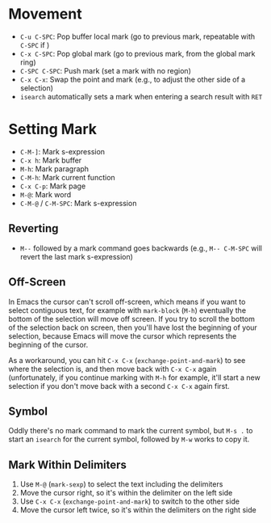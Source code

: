 # Movement

- `C-u C-SPC`: Pop buffer local mark (go to previous mark, repeatable with `C-SPC` if )
- `C-x C-SPC`: Pop global mark (go to previous mark, from the global mark ring)
- `C-SPC C-SPC`: Push mark (set a mark with no region)
- `C-x C-x`: Swap the point and mark (e.g., to adjust the other side of a selection)
- `isearch` automatically sets a mark when entering a search result with `RET`

# Setting Mark

- `C-M-]`: Mark s-expression
- `C-x h`: Mark buffer
- `M-h`: Mark paragraph
- `C-M-h`: Mark current function
- `C-x C-p`: Mark page
- `M-@`: Mark word
- `C-M-@` / `C-M-SPC`: Mark s-expression

## Reverting

- `M--` followed by a mark command goes backwards (e.g., `M-- C-M-SPC` will revert the last mark s-expression)

## Off-Screen

In Emacs the cursor can't scroll off-screen, which means if you want to select contiguous text, for example with `mark-block` (`M-h`) eventually the bottom of the selection will move off screen. If you try to scroll the bottom of the selection back on screen, then you'll have lost the beginning of your selection, because Emacs will move the cursor which represents the beginning of the cursor.

As a workaround, you can hit `C-x C-x` (`exchange-point-and-mark`) to see where the selection is, and then move back with `C-x C-x` again (unfortunately, if you continue marking with `M-h` for example, it'll start a new selection if you don't move back with a second `C-x C-x` again first.

## Symbol

Oddly there's no mark command to mark the current symbol, but `M-s .` to start an `isearch` for the current symbol, followed by `M-w` works to copy it.

## Mark Within Delimiters

1. Use `M-@` (`mark-sexp`) to select the text including the delimiters
2. Move the cursor right, so it's within the delimiter on the left side
3. Use `C-x C-x` (`exchange-point-and-mark`) to switch to the other side
4. Move the cursor left twice, so it's within the delimiters on the right side
